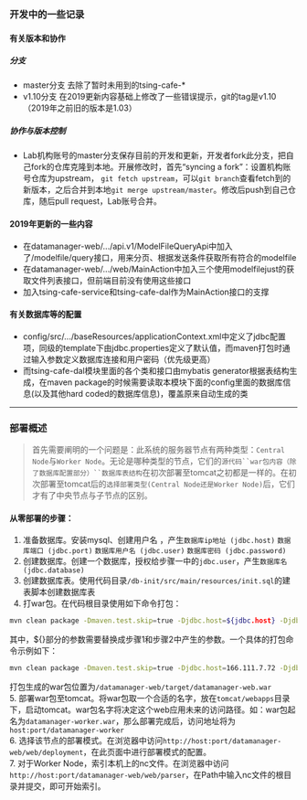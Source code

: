 ### 开发中的一些记录
#### 有关版本和协作
##### 分支
- master分支 去除了暂时未用到的tsing-cafe-*
- v1.10分支 在2019更新内容基础上修改了一些错误提示，git的tag是v1.10（2019年之前旧的版本是1.03）
##### 协作与版本控制
- Lab机构账号的master分支保存目前的开发和更新，开发者fork此分支，把自己fork的仓库克隆到本地。开展修改时，首先“syncing a fork”：设置机构账号仓库为upstream，
`git fetch upstream`，可以`git branch`查看fetch到的新版本，之后合并到本地`git merge upstream/master`。修改后push到自己仓库，随后pull request，Lab账号合并。
#### 2019年更新的一些内容
- 在datamanager-web/.../api.v1/ModelFileQueryApi中加入了/modelfile/query接口，用来分页、根据发送条件获取所有符合的modelfile
- 在datamanager-web/.../web/MainAction中加入三个使用modelfilejust的获取文件列表接口，但前端目前没有使用这些接口
- 加入tsing-cafe-service和tsing-cafe-dal作为MainAction接口的支撑
#### 有关数据库等的配置
- config/src/.../baseResources/applicationContext.xml中定义了jdbc配置项，同级的template下由jdbc.properties定义了默认值，而maven打包时通过输入参数定义数据库连接和用户密码（优先级更高）
- 而tsing-cafe-dal模块里面的各个类和接口由mybatis generator根据表结构生成，在maven package的时候需要读取本模块下面的config里面的数据库信息(以及其他hard coded的数据库信息)，覆盖原来自动生成的类
---
### 部署概述  
> 首先需要阐明的一个问题是：此系统的服务器节点有两种类型：`Central Node`与`Worker Node`。无论是哪种类型的节点，它们的`源代码``war包内容（除了数据库配置部分）``数据库表结构`在初次部署至tomcat之初都是一样的。在初次部署至tomcat后的`选择部署类型(Central Node还是Worker Node)`后，它们才有了中央节点与子节点的区别。  
#### 从零部署的步骤：  
1. 准备数据库。安装mysql、创建用户名 ，产生`数据库ip地址 (jdbc.host)` `数据库端口 (jdbc.port)` `数据库用户名 (jdbc.user)` `数据库密码 (jdbc.password)`  
2. 创建数据库。创建一个数据库，授权给步骤一中的`jdbc.user`，产生`数据库名 (jdbc.database)`  
3. 创建数据库表。使用代码目录`/db-init/src/main/resources/init.sql`的建表脚本创建数据库表  
4. 打war包。在代码根目录使用如下命令打包：  
```bash
mvn clean package -Dmaven.test.skip=true -Djdbc.host=${jdbc.host} -Djdbc.port=${jdbc.port} -Djdbc.user=${jdbc.user} -Djdbc.password=${jdbc.password} -Djdbc.database=${jdbc.database}
```
其中，${}部分的参数需要替换成步骤1和步骤2中产生的参数。一个具体的打包命令示例如下：  
```bash
mvn clean package -Dmaven.test.skip=true -Djdbc.host=166.111.7.72 -Djdbc.port=3306 -Djdbc.user=yanke -Djdbc.password=passwordOfYanke -Djdbc.database=cmip5data_info
```
打包生成的war包位置为`/datamanager-web/target/datamanager-web.war`  
5. 部署war包至tomcat。将war包取一个合适的名字，放在`tomcat/webapps`目录下，启动tomcat。war包名字将决定这个web应用未来的访问路径。如：war包起名为`datamanager-worker.war`，那么部署完成后，访问地址将为`host:port/datamanager-worker`  
6. 选择该节点的部署模式。在浏览器中访问`http://host:port/datamanager-web/web/deployment`，在此页面中进行部署模式的配置。  
7. 对于Worker Node，索引本机上的nc文件。在浏览器中访问`http://host:port/datamanager-web/web/parser`，在Path中输入nc文件的根目录并提交，即可开始索引。  
